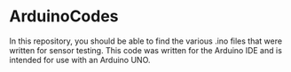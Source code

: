 # ArduinoCodes
In this repository, you should be able to find the various .ino files that were written for sensor testing. This code was written for the Arduino IDE and is intended for use with an Arduino UNO. 
